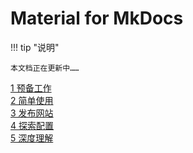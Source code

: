 # Material for MkDocs

!!! tip "说明"

    本文档正在更新中……

[1 预备工作](./ch1.md)<br/>
[2 简单使用](./ch2.md)<br/>
[3 发布网站](./ch3.md)<br/>
[4 探索配置](./ch4.md)<br/>
[5 深度理解](./ch5.md)<br/>